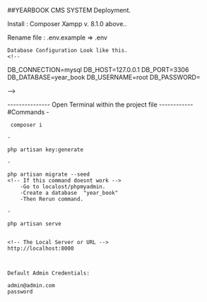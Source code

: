 ##YEARBOOK CMS SYSTEM
Deployment.

Install :
Composer
Xampp v. 8.1.0 above..

Rename file :
.env.example => .env

    Database Configuration Look like this.
    <!--

DB_CONNECTION=mysql
DB_HOST=127.0.0.1
DB_PORT=3306
DB_DATABASE=year_book
DB_USERNAME=root
DB_PASSWORD=

-->

--------------- Open Terminal within the project file ------------
#Commands -

     composer i

    -

    php artisan key:generate

    -

    php artisan migrate --seed
    <!-- If this command doesnt work -->
        -Go to localost/phpmyadmin.
        -Create a database  "year_book"
        -Then Rerun command.

    -

    php artisan serve


    <!-- The Local Server or URL -->
    http://localhost:8000



    Default Admin Credentials:

    admin@admin.com
    password
